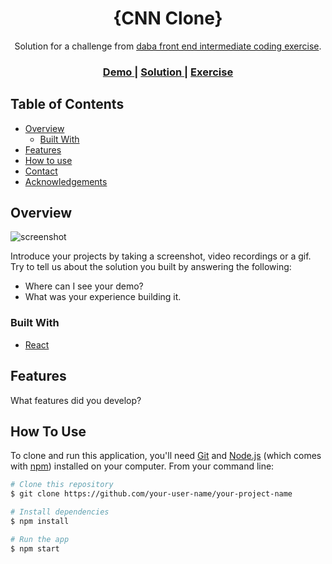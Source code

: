 <!-- Please update value in the {}  -->

<h1 align="center">{CNN Clone}</h1>

<div align="center">
   Solution for a challenge from  <a href="https://investondaba.notion.site/Front-End-3rd-party-data-Integration-Intermediate-Test-7d472915904e4b98b384012b7687eb31" target="_blank">daba front end intermediate coding exercise</a>.
</div>

<div align="center">
  <h3>
    <a href="https://daniel-cnn-clone.vercel.app/">
      Demo
    </a>
    <span> | </span>
    <a href="https://github.com/AugustBemsen/cnn_clone">
      Solution
    </a>
    <span> | </span>
    <a href="https://investondaba.notion.site/Front-End-3rd-party-data-Integration-Intermediate-Test-7d472915904e4b98b384012b7687eb31">
      Exercise
    </a>
  </h3>
</div>

<!-- TABLE OF CONTENTS -->

## Table of Contents

- [Overview](#overview)
  - [Built With](#built-with)
- [Features](#features)
- [How to use](#how-to-use)
- [Contact](#contact)
- [Acknowledgements](#acknowledgements)

<!-- OVERVIEW -->

## Overview

![screenshot](https://www.loom.com/share/ade6058a298c4b5b8abd7c4c39336a3d?sharedAppSource=personal_library)

Introduce your projects by taking a screenshot, video recordings or a gif. Try to tell us about the solution you built by answering the following:

- Where can I see your demo?
- What was your experience building it.

### Built With

<!-- This section should list any major frameworks that you built your project using. Here are a few examples.-->

- [React](https://reactjs.org/)

## Features

<!-- List the features of your application or follow the template. Don't share the figma file here :) -->

What features did you develop?

## How To Use

<!-- Example: -->

To clone and run this application, you'll need [Git](https://git-scm.com) and [Node.js](https://nodejs.org/en/download/) (which comes with [npm](http://npmjs.com)) installed on your computer. From your command line:

```bash
# Clone this repository
$ git clone https://github.com/your-user-name/your-project-name

# Install dependencies
$ npm install

# Run the app
$ npm start
```
